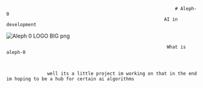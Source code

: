                                                                   # Aleph-0
                                                              AI in development
![Aleph 0 LOGO BIG png](https://user-images.githubusercontent.com/79509710/185190190-245d3b9e-f086-4e26-9277-b70c6f5e995c.png)

                                                                      
                                                               What is aleph-0
                                                                     

                         
                   well its a little project im working on that in the end im hoping to be a hub for certain ai algorithms 
